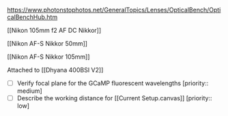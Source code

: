 https://www.photonstophotos.net/GeneralTopics/Lenses/OpticalBench/OpticalBenchHub.htm

[[Nikon 105mm f2 AF DC Nikkor]]

[[Nikon AF-S Nikkor 50mm]]

[[Nikon AF-S Nikkor 105mm]]

Attached to [[Dhyana 400BSI V2]]

- [ ] Verify focal plane for the GCaMP fluorescent wavelengths  [priority:: medium]
- [ ] Describe the working distance for [[Current Setup.canvas]]  [priority:: low]